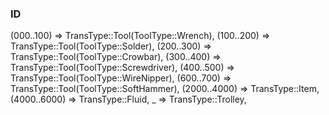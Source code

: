 ### ID

(000..100) => TransType::Tool(ToolType::Wrench),
(100..200) => TransType::Tool(ToolType::Solder),
(200..300) => TransType::Tool(ToolType::Crowbar),
(300..400) => TransType::Tool(ToolType::Screwdriver),
(400..500) => TransType::Tool(ToolType::WireNipper),
(600..700) => TransType::Tool(ToolType::SoftHammer),
(2000..4000) => TransType::Item,
(4000..6000) => TransType::Fluid,
_ => TransType::Trolley,
